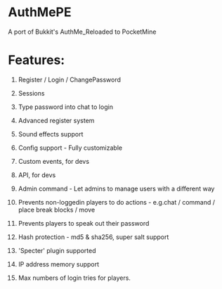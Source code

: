 # AuthMePE
A port of Bukkit's AuthMe_Reloaded to PocketMine

# Features:

1. Register / Login / ChangePassword

2. Sessions

3. Type password into chat to login

4. Advanced register system

5. Sound effects support

6. Config support - Fully customizable

7. Custom events, for devs

8. API, for devs

9. Admin command - Let admins to manage users with a different way

10. Prevents non-loggedin players to do actions - e.g.chat / command / place break blocks / move

11. Prevents players to speak out their password

12. Hash protection - md5 & sha256, super salt support

13. 'Specter' plugin supported

14. IP address memory support

15. Max numbers of login tries for players.
